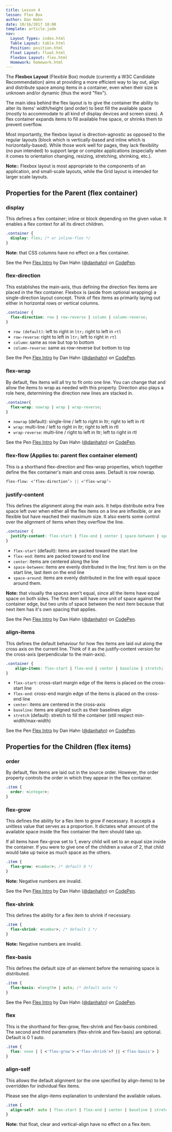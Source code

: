 ```yaml
---
title: Lesson 4
lesson: Flex Box
author: Dan Hahn
date: 10/16/2017 18:00
template: article.jade
nav:
  Layout Types: index.html
  Table Layout: table.html
  Position: position.html
  Float Layout: float.html
  Flexbox Layout: flex.html
  Homework: homework.html
---
```


The **Flexbox Layout** (Flexible Box) module (currently a W3C Candidate Recommendation) aims at providing a more efficient way to lay out, align and distribute space among items in a container, even when their size is unknown and/or dynamic (thus the word "flex").

The main idea behind the flex layout is to give the container the ability to alter its items' width/height (and order) to best fill the available space (mostly to accommodate to all kind of display devices and screen sizes). A flex container expands items to fill available free space, or shrinks them to prevent overflow.

Most importantly, the flexbox layout is direction-agnostic as opposed to the regular layouts (block which is vertically-based and inline which is horizontally-based). While those work well for pages, they lack flexibility (no pun intended) to support large or complex applications (especially when it comes to orientation changing, resizing, stretching, shrinking, etc.).

**Note:**: Flexbox layout is most appropriate to the components of an application, and small-scale layouts, while the Grid layout is intended for larger scale layouts.

## Properties for the Parent (flex container)

### display

This defines a flex container; inline or block depending on the given value. It enables a flex context for all its direct children.
```css
.container {
  display: flex; /* or inline-flex */
}
```
**Note:** that CSS columns have no effect on a flex container.

<p data-height="266" data-theme-id="16874" data-slug-hash="VvzQwP" data-default-tab="result" data-user="danhahn" class='codepen'>See the Pen <a href='http://codepen.io/danhahn/pen/VvzQwP/'>Flex Intro</a> by Dan Hahn (<a href='http://codepen.io/danhahn'>@danhahn</a>) on <a href='http://codepen.io'>CodePen</a>.</p>
<script async src="//assets.codepen.io/assets/embed/ei.js"></script>

### flex-direction

This establishes the main-axis, thus defining the direction flex items are placed in the flex container. Flexbox is (aside from optional wrapping) a single-direction layout concept. Think of flex items as primarily laying out either in horizontal rows or vertical columns.
```css
.container {
  flex-direction: row | row-reverse | column | column-reverse;
}
```
* `row (default)`: left to right in `ltr;` right to left in `rtl`
* `row-reverse`: right to left in `ltr;` left to right in `rtl`
* `column`: same as row but top to bottom
* `column-reverse`: same as row-reverse but bottom to top

<p data-height="266" data-theme-id="16874" data-slug-hash="rOzJNX" data-default-tab="result" data-user="danhahn" class='codepen'>See the Pen <a href='http://codepen.io/danhahn/pen/rOzJNX/'>Flex Intro</a> by Dan Hahn (<a href='http://codepen.io/danhahn'>@danhahn</a>) on <a href='http://codepen.io'>CodePen</a>.</p>
<script async src="//assets.codepen.io/assets/embed/ei.js"></script>

### flex-wrap

By default, flex items will all try to fit onto one line. You can change that and allow the items to wrap as needed with this property. Direction also plays a role here, determining the direction new lines are stacked in.
```css
.container{
  flex-wrap: nowrap | wrap | wrap-reverse;
}
```
* `nowrap` (default): single-line / left to right in ltr; right to left in rtl
* `wrap`: multi-line / left to right in ltr; right to left in rtl
* `wrap-reverse`: multi-line / right to left in ltr; left to right in rtl

<p data-height="266" data-theme-id="16874" data-slug-hash="YyxePZ" data-default-tab="result" data-user="danhahn" class='codepen'>See the Pen <a href='http://codepen.io/danhahn/pen/YyxePZ/'>Flex Intro</a> by Dan Hahn (<a href='http://codepen.io/danhahn'>@danhahn</a>) on <a href='http://codepen.io'>CodePen</a>.</p>
<script async src="//assets.codepen.io/assets/embed/ei.js"></script>

### flex-flow (Applies to: parent flex container element)

This is a shorthand flex-direction and flex-wrap properties, which together define the flex container's main and cross axes. Default is row nowrap.
```css
flex-flow: <‘flex-direction’> || <‘flex-wrap’>
```
### justify-content

This defines the alignment along the main axis. It helps distribute extra free space left over when either all the flex items on a line are inflexible, or are flexible but have reached their maximum size. It also exerts some control over the alignment of items when they overflow the line.
```css
.container {
  justify-content: flex-start | flex-end | center | space-between | space-around;
}
```
* `flex-start` (default): items are packed toward the start line
* `flex-end`: items are packed toward to end line
* `center`: items are centered along the line
* `space-between`: items are evenly distributed in the line; first item is on the start line, last item on the end line
* `space-around`: items are evenly distributed in the line with equal space around them.

**Note:** that visually the spaces aren't equal, since all the items have equal space on both sides. The first item will have one unit of space against the container edge, but two units of space between the next item because that next item has it's own spacing that applies.

<p data-height="266" data-theme-id="16874" data-slug-hash="vNJdOZ" data-default-tab="result" data-user="danhahn" class='codepen'>See the Pen <a href='http://codepen.io/danhahn/pen/vNJdOZ/'>Flex Intro</a> by Dan Hahn (<a href='http://codepen.io/danhahn'>@danhahn</a>) on <a href='http://codepen.io'>CodePen</a>.</p>
<script async src="//assets.codepen.io/assets/embed/ei.js"></script>

### align-items

This defines the default behaviour for how flex items are laid out along the cross axis on the current line. Think of it as the justify-content version for the cross-axis (perpendicular to the main-axis).
```css
.container {
    align-items: flex-start | flex-end | center | baseline | stretch;
}
```
* `flex-start`: cross-start margin edge of the items is placed on the cross-start line
* `flex-end`: cross-end margin edge of the items is placed on the cross-end line
* `center`: items are centered in the cross-axis
* `baseline`: items are aligned such as their baselines align
* `stretch` (default): stretch to fill the container (still respect min-width/max-width)

<p data-height="266" data-theme-id="16874" data-slug-hash="MavQwd" data-default-tab="result" data-user="danhahn" class='codepen'>See the Pen <a href='http://codepen.io/danhahn/pen/MavQwd/'>Flex Intro</a> by Dan Hahn (<a href='http://codepen.io/danhahn'>@danhahn</a>) on <a href='http://codepen.io'>CodePen</a>.</p>
<script async src="//assets.codepen.io/assets/embed/ei.js"></script>

## Properties for the Children (flex items)

### order

By default, flex items are laid out in the source order. However, the order property controls the order in which they appear in the flex container.
```css
.item {
  order: <integer>;
}
```
### flex-grow

This defines the ability for a flex item to grow if necessary. It accepts a unitless value that serves as a proportion. It dictates what amount of the available space inside the flex container the item should take up.

If all items have flex-grow set to 1, every child will set to an equal size inside the container. If you were to give one of the children a value of 2, that child would take up twice as much space as the others.
```css
.item {
  flex-grow: <number>; /* default 0 */
}
```
**Note:** Negative numbers are invalid.

<p data-height="266" data-theme-id="16874" data-slug-hash="gaxvge" data-default-tab="result" data-user="danhahn" class='codepen'>See the Pen <a href='http://codepen.io/danhahn/pen/gaxvge/'>Flex Intro</a> by Dan Hahn (<a href='http://codepen.io/danhahn'>@danhahn</a>) on <a href='http://codepen.io'>CodePen</a>.</p>
<script async src="//assets.codepen.io/assets/embed/ei.js"></script>

### flex-shrink

This defines the ability for a flex item to shrink if necessary.
```css
.item {
  flex-shrink: <number>; /* default 1 */
}
```
**Note:** Negative numbers are invalid.

### flex-basis
This defines the default size of an element before the remaining space is distributed.
```css
.item {
  flex-basis: <length> | auto; /* default auto */
}
```
<p data-height="266" data-theme-id="16874" data-slug-hash="NGvydE" data-default-tab="result" data-user="danhahn" class='codepen'>See the Pen <a href='http://codepen.io/danhahn/pen/NGvydE/'>Flex Intro</a> by Dan Hahn (<a href='http://codepen.io/danhahn'>@danhahn</a>) on <a href='http://codepen.io'>CodePen</a>.</p>
<script async src="//assets.codepen.io/assets/embed/ei.js"></script>

### flex

This is the shorthand for flex-grow, flex-shrink and flex-basis combined. The second and third parameters (flex-shrink and flex-basis) are optional. Default is 0 1 auto.
```css
.item {
  flex: none | [ <'flex-grow'> <'flex-shrink'>? || <'flex-basis'> ]
}
```
### align-self

This allows the default alignment (or the one specified by align-items) to be overridden for individual flex items.

Please see the align-items explanation to understand the available values.
```css
.item {
  align-self: auto | flex-start | flex-end | center | baseline | stretch;
}
```
**Note:** that float, clear and vertical-align have no effect on a flex item.
